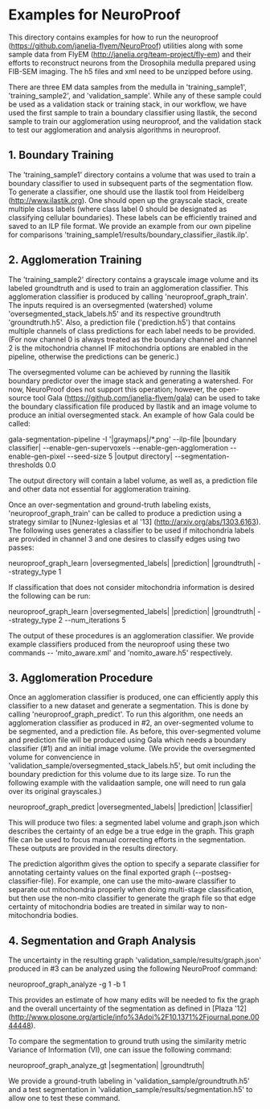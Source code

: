 # Examples for NeuroProof

This directory contains examples for how to run the neuroproof
(https://github.com/janelia-flyem/NeuroProof) utilities
along with some sample data from FlyEM (http://janelia.org/team-project/fly-em)
and their efforts to reconstruct neurons from the Drosophila medulla prepared
using FIB-SEM imaging.  The h5 files and xml need to be unzipped before using.  

There are three EM data samples from the medulla in 'training_sample1', 'training_sample2',
and 'validation_sample'.  While any of these sample could be used as a validation stack or
training stack, in our workflow, we have used the first sample to train a boundary
classifier using Ilastik, the second sample to train our agglomeration using neuroproof, and the validation
stack to test our agglomeration and analysis algorithms in neuroproof.

## 1.  Boundary Training

The 'training_sample1' directory contains a volume that was used to train a boundary
classifier to used in subsequent parts of the segmentation flow.  To
generate a classifier, one should use the Ilastik tool from Heidelberg
(http://www.ilastik.org).  One should open up the grayscale stack,
create multiple class labels (where class label 0 should be designated as
classifying cellular boundaries).  These labels can be efficiently
trained and saved to an ILP file format.  We provide an example from
our own pipeline for comparisons 'training_sample1/results/boundary_classifier_ilastik.ilp'.

## 2.  Agglomeration Training

The 'training_sample2' directory contains a grayscale image volume and its labeled groundtruth
and is used to train an agglomeration classifier.  This agglomeration
classifier is produced by calling 'neuroproof_graph_train'.  The inputs required
is an oversegmented (watershed) volume 'oversegmented_stack_labels.h5'
and its respective groundtruth 'groundtruth.h5'.  Also,
a prediction file ('prediction.h5') that contains multiple channels of class predictions for
each label needs to be provided.  (For now channel 0 is always treated as the
boundary channel and channel 2 is the mitochondria channel IF mitochondria options
are enabled in the pipeline, otherwise the predictions can be generic.)

The oversegmented volume can be achieved by running the Ilasitik boundary
predictor over the image stack and generating a watershed.  For now, NeuroProof
does not support this operation; however, the open-source tool Gala
(https://github.com/janelia-flyem/gala) can be used to take the boundary
classification file produced by Ilastik and an image volume to produce an
initial oversegmented stack.  An example of how Gala could be called:

gala-segmentation-pipeline -I '|graymaps|/*.png' --ilp-file |boundary classifier| --enable-gen-supervoxels
                --enable-gen-agglomeration --enable-gen-pixel --seed-size 5 |output directory| --segmentation-thresholds 0.0 

The output directory will contain a label volume, as well as, a prediction file and
other data not essential for agglomeration training.

Once an over-segmentation and ground-truth labeling exists, 'neuroproof_graph_train'
can be called to produce a prediction using a strategy similar to
[Nunez-Iglesias et al '13] (http://arxiv.org/abs/1303.6163).  The following
uses generates a classifier to be used if mitochondria labels are provided
in channel 3 and one desires to classify edges using two passes:

neuroproof_graph_learn |oversegmented_labels| |prediction| |groundtruth| --strategy_type 1

If classification that does not consider mitochondria information is desired
the following can be run:

neuroproof_graph_learn |oversegmented_labels| |prediction| |groundtruth| --strategy_type 2 --num_iterations 5

The output of these procedures is an agglomeration classifier.  We provide example
classifiers produced from the neuroproof using these two commands -- 'mito_aware.xml'
and  'nomito_aware.h5' respectively.


## 3.  Agglomeration Procedure

Once an agglomeration classifier is produced, one can efficiently apply this
classifier to a new dataset and generate a segmentation.  This is done by
calling 'neuroproof_graph_predict'. To run this algorithm, one needs an agglomeration
classifier as produced in #2, an over-segmented volume to be segmented, and a prediction
file.  As before, this over-segmented volume and prediction file will be produced
using Gala which needs a boundary classifier (#1) and an initial image volume.
(We provide the oversegmented volume for convencience in 'validation_sample/oversegmented_stack_labels.h5',
but omit including the boundary prediction for this volume due to its large
size.  To run the following example with the validaation sample, one will need
to run gala over its original grayscales.)

neuroproof_graph_predict |oversegmented_labels| |prediction| |classifier| 

This will produce two files: a segmented label volume and graph.json which describes
the certainty of an edge be a true edge in the graph.  This graph file can be
used to focus manual correcting efforts in the segmentation.  These outputs are
provided in the results directory.

The prediction algorithm gives the option to specify a separate classifier for
annotating certainty values on the final exported graph (--postseg-classifier-file).
For example, one can use the mito-aware classifier to separate out mitochondria
properly when doing multi-stage classification, but then use the non-mito
classifier to generate the graph file so that edge certainty of mitochondria
bodies are treated in similar way to non-mitochondria bodies.

## 4.  Segmentation and Graph Analysis

The uncertainty in the resulting graph 'validation_sample/results/graph.json'
produced in #3 can be analyzed using the following NeuroProof command:

neuroproof_graph_analyze -g 1 -b 1

This provides an estimate of how many edits will be needed to fix the graph
and the overall uncertainty of the segmentation as defined in [Plaza '12] 
(http://www.plosone.org/article/info%3Adoi%2F10.1371%2Fjournal.pone.0044448).

To compare the segmentation to ground truth using the similarity
metric Variance of Information (VI), one can issue the following command:

neuroproof_graph_analyze_gt |segmentation| |groundtruth|

We provide a ground-truth labeling in 'validation_sample/groundtruth.h5'
and a test segmentation in 'validation_sample/results/segmentation.h5'
to allow one to test these command.



